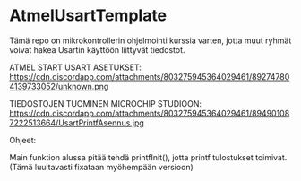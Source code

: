 # AtmelUsartTemplate
Tämä repo on mikrokontrollerin ohjelmointi kurssia varten, jotta muut ryhmät voivat hakea Usartin käyttöön liittyvät tiedostot.

ATMEL START USART ASETUKSET:
https://cdn.discordapp.com/attachments/803275945364029461/892747804139733052/unknown.png

TIEDOSTOJEN TUOMINEN MICROCHIP STUDIOON:
https://cdn.discordapp.com/attachments/803275945364029461/894901087222513664/UsartPrintfAsennus.jpg

Ohjeet:

Main funktion alussa pitää tehdä printfInit(), jotta printf tulostukset toimivat. (Tämä luultavasti fixataan myöhempään versioon)
